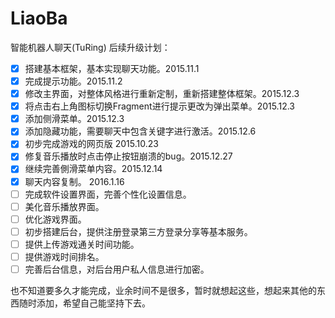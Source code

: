 # LiaoBa
智能机器人聊天(TuRing)
后续升级计划：
- [x] 搭建基本框架，基本实现聊天功能。2015.11.1
- [x] 完成提示功能。2015.11.2
- [x] 修改主界面，对整体风格进行重新定制，重新搭建整体框架。2015.12.3
- [x] 将点击右上角图标切换Fragment进行提示更改为弹出菜单。2015.12.3
- [x] 添加侧滑菜单。2015.12.3
- [x] 添加隐藏功能，需要聊天中包含关键字进行激活。2015.12.6
- [x] 初步完成游戏的网页版 2015.10.23
- [x] 修复音乐播放时点击停止按钮崩溃的bug。2015.12.27
- [x] 继续完善側滑菜单内容。2015.12.14
- [x] 聊天内容复制。 2016.1.16
- [ ] 完成软件设置界面，完善个性化设置信息。
- [ ] 美化音乐播放界面。
- [ ] 优化游戏界面。
- [ ] 初步搭建后台，提供注册登录第三方登录分享等基本服务。
- [ ] 提供上传游戏通关时间功能。
- [ ] 提供游戏时间排名。
- [ ] 完善后台信息，对后台用户私人信息进行加密。

也不知道要多久才能完成，业余时间不是很多，暂时就想起这些，想起来其他的东西随时添加，希望自己能坚持下去。